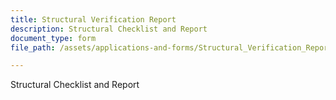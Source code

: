 ```yaml
---
title: Structural Verification Report
description: Structural Checklist and Report
document_type: form
file_path: /assets/applications-and-forms/Structural_Verification_Report_citylogo.pdf

---
```

Structural Checklist and Report
